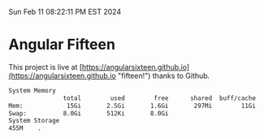 Sun Feb 11 08:22:11 PM EST 2024

# Angular Fifteen


This project is live at [https://angularsixteen.github.io](https://angularsixteen.github.io "fifteen!") thanks to Github.

```bash
System Memory
               total        used        free      shared  buff/cache   available
Mem:            15Gi       2.5Gi       1.6Gi       297Mi        11Gi        12Gi
Swap:          8.0Gi       512Ki       8.0Gi
System Storage
455M	.
